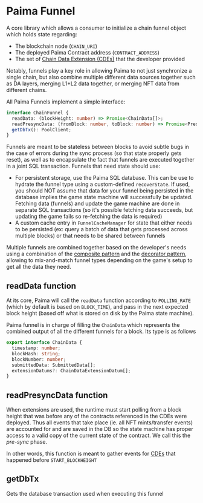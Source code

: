 # Paima Funnel

A core library which allows a consumer to initialize a chain funnel object which holds state regarding:

- The blockchain node (`CHAIN_URI`)
- The deployed Paima Contract address (`CONTRACT_ADDRESS`)
- The set of [Chain Data Extension (CDEs)](../2%20-%20chain-data-extensions.md) that the developer provided

Notably, funnels play a key role in allowing Paima to not just synchronize a single chain, but also combine multiple different data sources together such as DA layers, merging L1+L2 data together, or merging NFT data from different chains.

All Paima Funnels implement a simple interface:

```typescript
interface ChainFunnel {
  readData: (blockHeight: number) => Promise<ChainData[]>;
  readPresyncData: (fromBlock: number, toBlock: number) => Promise<PresyncChainData[]>;
  getDbTx(): PoolClient;
}
```

Funnels are meant to be stateless between blocks to avoid subtle bugs in the case of errors during the sync process (so that state properly gets reset), as well as to encapsulate the fact that funnels are executed together in a joint SQL transaction. Funnels that need state should use:
- For persistent storage, use the Paima SQL database. This can be use to hydrate the funnel type using a custom-defined `recoverState`. If used, you should NOT assume that data for your funnel being persisted in the database implies the game state machine will successfully be updated. Fetching data (funnels) and update the game machine are done in separate SQL transactions (so it's possible fetching data succeeds, but updating the game fails so re-fetching the data is required)
- A custom cache entry in `FunnelCacheManager` for state that either needs to be persisted (ex: query a batch of data that gets processed across multiple blocks) or that needs to be shared between funnels

Multiple funnels are combined together based on the developer's needs using a combination of the [composite pattern](https://en.wikipedia.org/wiki/Composite_pattern) and the [decorator pattern](https://en.wikipedia.org/wiki/Decorator_pattern), allowing to mix-and-match funnel types depending on the game's setup to get all the data they need.

## readData function

At its core, Paima will call the `readData` function according to `POLLING_RATE` (which by default is based on `BLOCK_TIME`), and pass in the next expected block height (based off what is stored on disk by the Paima state machine).

Paima funnel is in charge of filling the `ChainData` which represents the combined output of all the different funnels for a block. Its type is as follows

```typescript
export interface ChainData {
  timestamp: number;
  blockHash: string;
  blockNumber: number;
  submittedData: SubmittedData[];
  extensionDatums?: ChainDataExtensionDatum[];
}
```
## readPresyncData function

When extensions are used, the runtime must start polling from a block height that was before any of the contracts referenced in the CDEs were deployed. Thus all events that take place (ie. all NFT mints/transfer events) are accounted for and are saved in the DB so the state machine has proper access to a valid copy of the current state of the contract. We call this the _pre-sync_ phase.

In other words, this function is meant to gather events for [CDEs](../2%20-%20Chain%20Data%20Extensions/1%20-%20introduction.md#accessing-the-collected-data) that happened before `START_BLOCKHEIGHT`

## getDbTx

Gets the database transaction used when executing this funnel
